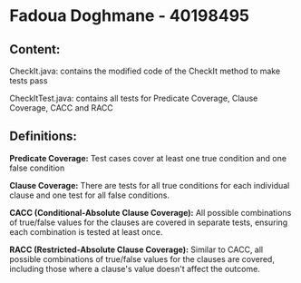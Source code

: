 # Fadoua Doghmane - 40198495

## Content:

CheckIt.java: contains the modified code of the CheckIt method to make tests pass

CheckItTest.java: contains all tests for Predicate Coverage, Clause Coverage, CACC and RACC

## Definitions:

**Predicate Coverage:** Test cases cover at least one true condition and one false condition

**Clause Coverage:** There are tests for all true conditions for each individual clause and one test for all false conditions.

**CACC (Conditional-Absolute Clause Coverage):** All possible combinations of true/false values for the clauses are covered in separate tests, ensuring each combination is tested at least once.

**RACC (Restricted-Absolute Clause Coverage):** Similar to CACC, all possible combinations of true/false values for the clauses are covered, including those where a clause's value doesn't affect the outcome.
